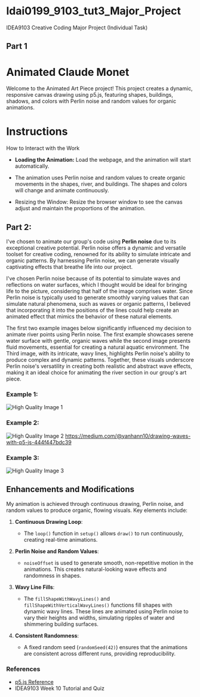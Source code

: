 # ldai0199_9103_tut3_Major_Project
IDEA9103 Creative Coding Major Project (Individual Task)

## Part 1
# Animated Claude Monet
Welcome to the Animated Art Piece project! This project creates a dynamic, responsive canvas drawing using p5.js, featuring shapes, buildings, shadows, and colors with Perlin noise and random values for organic animations.

# **Instructions**

How to Interact with the Work

- **Loading the Animation:** Load the webpage, and the animation will start automatically.


- The animation uses Perlin noise and random values to create organic movements in the shapes, river, and buildings.
The shapes and colors will change and animate continuously.

- Resizing the Window: Resize the browser window to see the canvas adjust and maintain the proportions of the animation.


## Part 2:
I've chosen to animate our group's code using **Perlin noise** due to its exceptional creative potential. Perlin noise offers a dynamic and versatile toolset for creative coding, renowned for its ability to simulate intricate and organic patterns. By harnessing Perlin noise, we can generate visually captivating effects that breathe life into our project.

I've chosen Perlin noise because of its potential to simulate waves and reflections on water surfaces, which I thought would be ideal for bringing life to the picture, considering that half of the image comprises water. Since Perlin noise is typically used to generate smoothly varying values that can simulate natural phenomena, such as waves or organic patterns, I believed that incorporating it into the positions of the lines could help create an animated effect that mimics the behavior of these natural elements. 

The first two example images below significantly influenced my decision to animate river points using Perlin noise. The first example showcases serene water surface with gentle, organic waves while the second image presents fluid movements, essential for creating a natural aquatic environment. The Third image, with its intricate, wavy lines, highlights Perlin noise's ability to produce complex and dynamic patterns. Together, these visuals underscore Perlin noise's versatility in creating both realistic and abstract wave effects, making it an ideal choice for animating the river section in our group's art piece.

### Example 1:
![High Quality Image 1](Images/Example_1.jpg)

### Example 2:
![High Quality Image 2](Images/Example_2.jpg)
https://medium.com/@yanhann10/drawing-waves-with-p5-js-444f447bdc39

### Example 3:
![High Quality Image 3](Images/Example_3.jpg)

## Enhancements and Modifications

My animation is achieved through continuous drawing, Perlin noise, and random values to produce organic, flowing visuals. Key elements include:

1. **Continuous Drawing Loop**:
   - The `loop()` function in `setup()` allows `draw()` to run continuously, creating real-time animations.

2. **Perlin Noise and Random Values**:
   - `noiseOffset` is used to generate smooth, non-repetitive motion in the animations. This creates natural-looking wave effects and randomness in shapes.

3. **Wavy Line Fills**:
   - The `fillShapeWithWavyLines()` and `fillShapeWithVerticalWavyLines()` functions fill shapes with dynamic wavy lines. These lines are animated using Perlin noise to vary their heights and widths, simulating ripples of water and shimmering building surfaces.

4. **Consistent Randomness**:
   - A fixed random seed (`randomSeed(42)`) ensures that the animations are consistent across different runs, providing reproducibility.

### References

- [p5.js Reference](https://p5js.org/reference/#/p5/noise)
- IDEA9103 Week 10 Tutorial and Quiz






